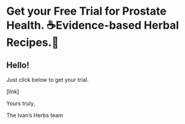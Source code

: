 # Get your Free Trial for Prostate Health. ☕Evidence-based Herbal Recipes.🌿

## Hello!

Just click below to get your trial.

[link]

Yours truly,

The Ivan’s Herbs team

